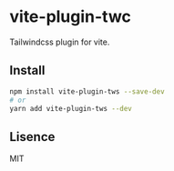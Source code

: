 # vite-plugin-twc

Tailwindcss plugin for vite.

## Install

```bash
npm install vite-plugin-tws --save-dev
# or
yarn add vite-plugin-tws --dev
```

## Lisence

MIT

